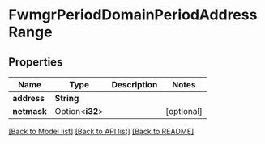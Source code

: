 # FwmgrPeriodDomainPeriodAddressRange

## Properties

Name | Type | Description | Notes
------------ | ------------- | ------------- | -------------
**address** | **String** |  | 
**netmask** | Option<**i32**> |  | [optional]

[[Back to Model list]](../README.md#documentation-for-models) [[Back to API list]](../README.md#documentation-for-api-endpoints) [[Back to README]](../README.md)


